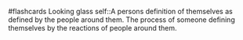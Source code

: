 #flashcards
Looking glass self::A persons definition of themselves as defined by the people around them. The process of someone defining themselves by the reactions of people around them.
<!--SR:!2023-11-10,3,250-->